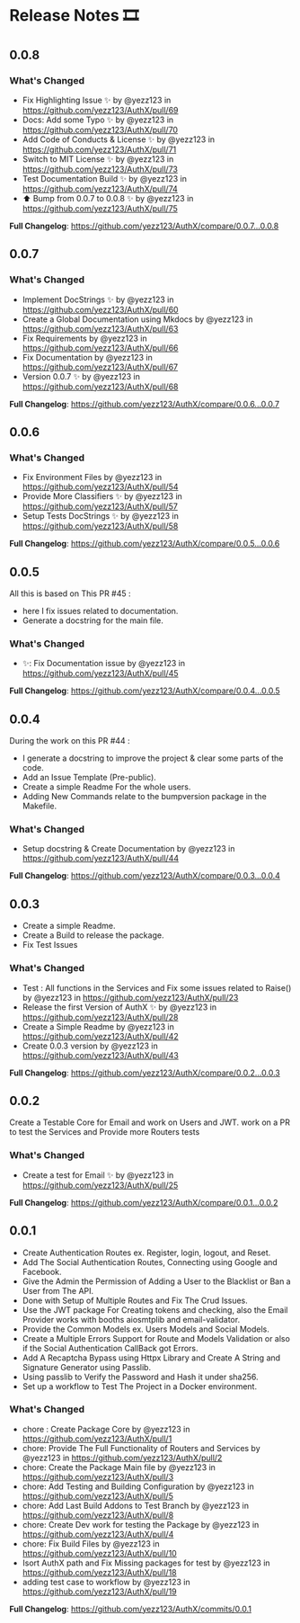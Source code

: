 # Release Notes 🎞

## 0.0.8

### What's Changed

* Fix Highlighting Issue ✨ by @yezz123 in <https://github.com/yezz123/AuthX/pull/69>
* Docs: Add some Typo ✨ by @yezz123 in <https://github.com/yezz123/AuthX/pull/70>
* Add Code of Conducts & License ✨ by @yezz123 in <https://github.com/yezz123/AuthX/pull/71>
* Switch to MIT License ✨ by @yezz123 in <https://github.com/yezz123/AuthX/pull/73>
* Test Documentation Build ✨ by @yezz123 in <https://github.com/yezz123/AuthX/pull/74>
* ⬆️ Bump from 0.0.7 to 0.0.8 ✨ by @yezz123 in <https://github.com/yezz123/AuthX/pull/75>

**Full Changelog**: <https://github.com/yezz123/AuthX/compare/0.0.7...0.0.8>

## 0.0.7

### What's Changed

* Implement DocStrings ✨ by @yezz123 in <https://github.com/yezz123/AuthX/pull/60>
* Create a Global Documentation using Mkdocs by @yezz123 in <https://github.com/yezz123/AuthX/pull/63>
* Fix Requirements by @yezz123 in <https://github.com/yezz123/AuthX/pull/66>
* Fix Documentation by @yezz123 in <https://github.com/yezz123/AuthX/pull/67>
* Version 0.0.7 ✨ by @yezz123 in <https://github.com/yezz123/AuthX/pull/68>

**Full Changelog**: <https://github.com/yezz123/AuthX/compare/0.0.6...0.0.7>

## 0.0.6

### What's Changed

* Fix Environment Files by @yezz123 in <https://github.com/yezz123/AuthX/pull/54>
* Provide More Classifiers ✨ by @yezz123 in <https://github.com/yezz123/AuthX/pull/57>
* Setup Tests DocStrings ✨ by @yezz123 in <https://github.com/yezz123/AuthX/pull/58>

**Full Changelog**: <https://github.com/yezz123/AuthX/compare/0.0.5...0.0.6>

## 0.0.5

All this is based on This PR #45 :

* here I fix issues related to documentation.
* Generate a docstring for the main file.

### What's Changed

* ✨: Fix Documentation issue by @yezz123 in <https://github.com/yezz123/AuthX/pull/45>

**Full Changelog**: <https://github.com/yezz123/AuthX/compare/0.0.4...0.0.5>

## 0.0.4

During the work on this PR #44 :

* I generate a docstring to improve the project & clear some parts of the code.
* Add an Issue Template (Pre-public).
* Create a simple Readme For the whole users.
* Adding New Commands relate to the bumpversion package in the Makefile.

### What's Changed

* Setup docstring & Create Documentation by @yezz123 in <https://github.com/yezz123/AuthX/pull/44>

**Full Changelog**: <https://github.com/yezz123/AuthX/compare/0.0.3...0.0.4>

## 0.0.3

* Create a simple Readme.
* Create a Build to release the package.
* Fix Test Issues

### What's Changed

* Test : All functions in the Services and Fix some issues related to Raise() by @yezz123 in <https://github.com/yezz123/AuthX/pull/23>
* Release the first Version of AuthX ✨ by @yezz123 in <https://github.com/yezz123/AuthX/pull/28>
* Create a Simple Readme by @yezz123 in <https://github.com/yezz123/AuthX/pull/42>
* Create 0.0.3 version by @yezz123 in <https://github.com/yezz123/AuthX/pull/43>

**Full Changelog**: <https://github.com/yezz123/AuthX/compare/0.0.2...0.0.3>

## 0.0.2

Create a Testable Core for Email and work on Users and JWT.
work on a PR to test the Services and Provide more Routers tests

### What's Changed

* Create a test for Email ✨ by @yezz123 in <https://github.com/yezz123/AuthX/pull/25>

**Full Changelog**: <https://github.com/yezz123/AuthX/compare/0.0.1...0.0.2>

## 0.0.1

* Create Authentication Routes ex. Register, login, logout, and Reset.
* Add The Social Authentication Routes, Connecting using Google and Facebook.
* Give the Admin the Permission of Adding a User to the Blacklist or Ban a User from The API.
* Done with Setup of Multiple Routes and Fix The Crud Issues.
* Use the JWT package For Creating tokens and checking, also the Email Provider works with booths aiosmtplib and email-validator.
* Provide the Common Models ex. Users Models and Social Models.
* Create a Multiple Errors Support for Route and Models Validation or also if the Social Authentication CallBack got Errors.
* Add A Recaptcha Bypass using Httpx Library and Create A String and Signature Generator using Passlib.
* Using passlib to Verify the Password and Hash it under sha256.
* Set up a workflow to Test The Project in a Docker environment.

### What's Changed

* chore : Create Package Core by @yezz123 in <https://github.com/yezz123/AuthX/pull/1>
* chore: Provide The Full Functionality of Routers and Services by @yezz123 in <https://github.com/yezz123/AuthX/pull/2>
* chore: Create the Package Main file by @yezz123 in <https://github.com/yezz123/AuthX/pull/3>
* chore: Add Testing and Building Configuration by @yezz123 in <https://github.com/yezz123/AuthX/pull/5>
* chore: Add Last Build Addons to Test Branch by @yezz123 in <https://github.com/yezz123/AuthX/pull/8>
* chore: Create Dev work for testing the Package by @yezz123 in <https://github.com/yezz123/AuthX/pull/4>
* chore: Fix Build Files by @yezz123 in <https://github.com/yezz123/AuthX/pull/10>
* Isort AuthX path and Fix Missing packages for test by @yezz123 in <https://github.com/yezz123/AuthX/pull/18>
* adding test case to workflow by @yezz123 in <https://github.com/yezz123/AuthX/pull/19>

**Full Changelog**: <https://github.com/yezz123/AuthX/commits/0.0.1>
